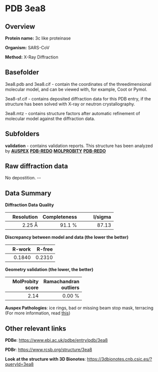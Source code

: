# PDB 3ea8

## Overview

**Protein name:** 3c like proteinase

**Organism:** SARS-CoV

**Method:** X-Ray Diffraction

## Basefolder

3ea8.pdb and 3ea8.cif - contain the coordinates of the threedimensional molecular model, and can be viewed with, for example, Coot or Pymol.

3ea8-sf.cif - contains deposited diffraction data for this PDB entry, if the structure has been solved with X-ray or neutron crystallography.

3ea8.mtz - contains structure factors after automatic refinement of molecular model against the diffraction data.

## Subfolders





**validation** - contains validation reports. This structure has been analyzed by [**AUSPEX**](https://github.com/thorn-lab/coronavirus_structural_task_force/tree/master/pdb/3c_like_proteinase/SARS-CoV/3ea8/validation/auspex) [**PDB-REDO**](https://github.com/thorn-lab/coronavirus_structural_task_force/tree/master/pdb/3c_like_proteinase/SARS-CoV/3ea8/validation/pdb-redo) [**MOLPROBITY**](https://github.com/thorn-lab/coronavirus_structural_task_force/tree/master/pdb/3c_like_proteinase/SARS-CoV/3ea8/validation/molprobity) [**PDB-REDO**](https://github.com/thorn-lab/coronavirus_structural_task_force/blob/master/pdb/3c_like_proteinase/SARS-CoV/3ea8/validation/Xtriage_output.log) 

## Raw diffraction data

No depostition. --<br> 

## Data Summary
**Diffraction Data Quality**

|   | Resolution | Completeness| I/sigma |
|---|-------------:|----------------:|--------------:|
|   |2.25 Å|91.1  %|<img width=50/>87.13|

**Discrepancy between model and data (the lower the better)**

|   | **R-work**| **R-free**   
|---|-------------:|----------------:|           
||  0.1840|  0.2310|

**Geometry validation (the lower, the better)**

|   |**MolProbity<br>score**| **Ramachandran<br>outliers** 
|---|-------------:|----------------:|
||  2.14|  0.00 %|

**Auspex Pathologies**: ice rings, bad or missing beam stop mask, terracing (For more information, read [this](https://github.com/thorn-lab/coronavirus_structural_task_force/blob/master/pdb/3c_like_proteinase/SARS-CoV/3ea8/validation/auspex/3ea8_auspex_comments.txt))

 



## Other relevant links 
**PDBe**:  https://www.ebi.ac.uk/pdbe/entry/pdb/3ea8
 
**PDBr**: https://www.rcsb.org/structure/3ea8 

**Look at the structure with 3D Bionotes**: https://3dbionotes.cnb.csic.es/?queryId=3ea8


